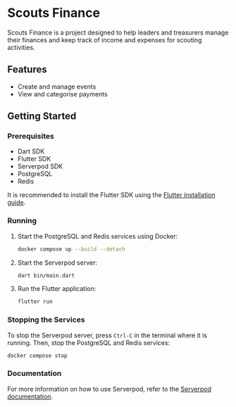 # Scouts Finance

Scouts Finance is a project designed to help leaders and treasurers manage 
their finances and keep track of income and expenses for scouting activities.

## Features

- Create and manage events
- View and categorise payments

## Getting Started

### Prerequisites

- Dart SDK
- Flutter SDK
- Serverpod SDK
- PostgreSQL
- Redis

It is recommended to install the Flutter SDK using the [Flutter installation guide](https://flutter.dev/docs/get-started/install).

### Running
1. Start the PostgreSQL and Redis services using Docker:

   ```bash
   docker compose up --build --detach
   ```
2. Start the Serverpod server:

   ```bash
   dart bin/main.dart
   ```
3. Run the Flutter application:

   ```bash
   flutter run
   ```
### Stopping the Services
To stop the Serverpod server, press `Ctrl-C` in the terminal where it is running. Then, stop the PostgreSQL and Redis services:

```bash
docker compose stop
```
### Documentation
For more information on how to use Serverpod, refer to the [Serverpod documentation](https://docs.serverpod.dev).